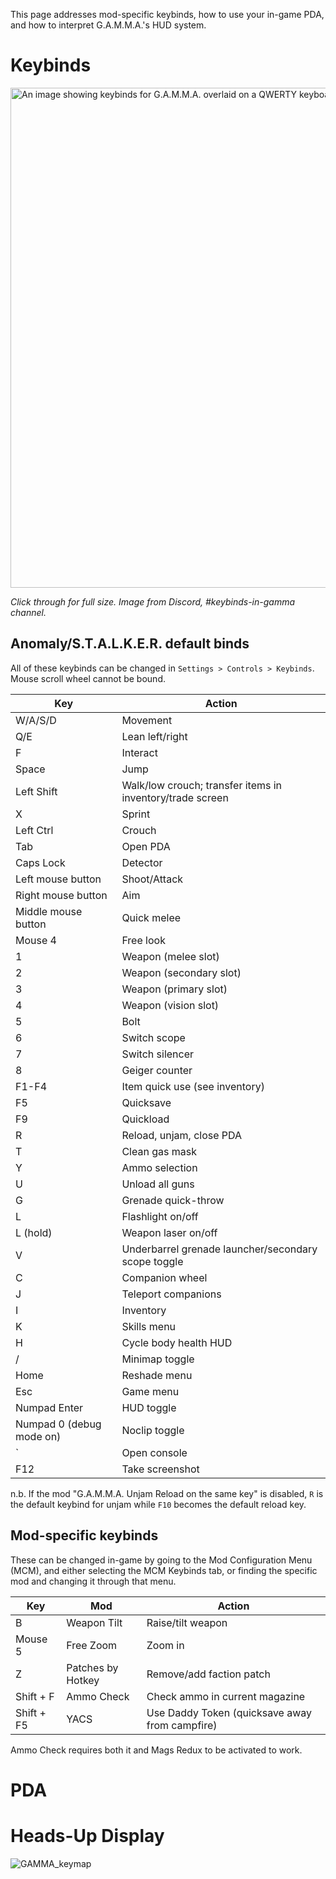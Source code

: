 This page addresses mod-specific keybinds, how to use your in-game PDA, and how to interpret G.A.M.M.A.'s HUD system.

# Keybinds

[<img src="https://cdn.discordapp.com/attachments/914216733810761798/936956601296883792/GAMMA_keymap.png" alt="An image showing keybinds for G.A.M.M.A. overlaid on a QWERTY keyboard." width="800"/>](https://cdn.discordapp.com/attachments/914216733810761798/936956601296883792/GAMMA_keymap.png)

*Click through for full size. Image from Discord, #keybinds-in-gamma channel.*

## Anomaly/S.T.A.L.K.E.R. default binds
All of these keybinds can be changed in `Settings > Controls > Keybinds`. Mouse scroll wheel cannot be bound.

| Key | Action |
|-----|--------|
| W/A/S/D | Movement |
| Q/E | Lean left/right |
| F | Interact |
| Space | Jump |
| Left Shift | Walk/low crouch; transfer items in inventory/trade screen |
| X | Sprint |
| Left Ctrl | Crouch |
| Tab | Open PDA |
| Caps Lock | Detector |
| Left mouse button | Shoot/Attack |
| Right mouse button | Aim |
| Middle mouse button | Quick melee |
| Mouse 4 | Free look |
| 1 | Weapon (melee slot) |
| 2 | Weapon (secondary slot) |
| 3 | Weapon (primary slot) |
| 4 | Weapon (vision slot) |
| 5 | Bolt |
| 6 | Switch scope |
| 7 | Switch silencer | 
| 8 | Geiger counter |
| F1-F4 | Item quick use (see inventory) |
| F5 | Quicksave |
| F9 | Quickload |
| R | Reload, unjam, close PDA |
| T | Clean gas mask |
| Y | Ammo selection |
| U | Unload all guns |
| G | Grenade quick-throw |
| L | Flashlight on/off |
| L (hold) | Weapon laser on/off |
| V | Underbarrel grenade launcher/secondary scope toggle |
| C | Companion wheel |
| J | Teleport companions
| I | Inventory |
| K | Skills menu |
| H | Cycle body health HUD |
| / | Minimap toggle |
| Home | Reshade menu | 
| Esc | Game menu |
| Numpad Enter| HUD toggle |
| Numpad 0 (debug mode on) | Noclip toggle
| ` | Open console |
| F12 | Take screenshot |

n.b. If the mod "G.A.M.M.A. Unjam Reload on the same key" is disabled, `R` is the default keybind for unjam while `F10` becomes the default reload key.

## Mod-specific keybinds
These can be changed in-game by going to the Mod Configuration Menu (MCM), and either selecting the MCM Keybinds tab, or finding the specific mod and changing it through that menu.

| Key | Mod | Action |
|---|---|---|
| B | Weapon Tilt | Raise/tilt weapon |
| Mouse 5 | Free Zoom | Zoom in |
| Z | Patches by Hotkey | Remove/add faction patch |
| Shift + F | Ammo Check | Check ammo in current magazine |
| Shift + F5 | YACS | Use Daddy Token (quicksave away from campfire) |

Ammo Check requires both it and Mags Redux to be activated to work.

# PDA

# Heads-Up Display
![GAMMA_keymap](https://user-images.githubusercontent.com/67430828/195202039-c774e67d-4c65-48d7-b230-fb933cac2fa3.png)

